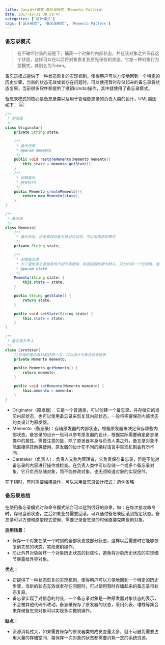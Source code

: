 ```yaml
---
title: Java设计模式-备忘录模式（Memento Pattern）
date: 2017-10-31 08:59:47
categories: ['设计模式']
tags: ['设计模式', '备忘录模式', 'Memento Pattern']
---
```


### 备忘录模式
> 在不破坏封装的前提下，捕获一个对象的内部状态，并在该对象之外保存这个状态，这样可以在以后将对象恢复到原先保存的状态。它是一种对象行为型模式，其别名为Token。

备忘录模式提供了一种状态恢复的实现机制，使得用户可以方便地回到一个特定的历史步骤，当新的状态无效或者存在问题时，可以使用暂时存储起来的备忘录将状态复原，当前很多软件都提供了撤销(Undo)操作，其中就使用了备忘录模式。

备忘录模式的核心是备忘录类以及用于管理备忘录的负责人类的设计，UML类图如下：
![](http://otxnth5wx.bkt.clouddn.com/20171102屏幕快照2017-10-31上午9.22.13.png)
```java
/**
 * 原发器
 */
class Originator{
    private String state;

    /**
     * 备份还原
     * @param memento
     */
    public void restoreMemento(Memento memento){
        this.state = memento.getState();
    }
    /**
     * 创建备份
     * @return
     */
    public Memento createMemento(){
        return new Memento(state);
    }
}

/**
 * 备忘录
 */
class Memento{
    /**
     * 备份状态，这里是保存备忘录对应状态，可以采用原型模式
     */
    private String state;

    /**
     * 创建备忘录
     * 为了避免备忘录被其他不相干类使用，构造函数权限为默认，只允许同一个包调用，或者设置类为默认权限
     * @param state
     */
    Memento(String state) {
        this.state = state;
    }

    public String getState() {
        return state;
    }

    public void setState(String state) {
        this.state = state;
    }
}

/**
 * 备忘录负责人
 */
class Caretaker{
    //存储的备忘录只能还原一次，可以设计为集合或者链表
    private Memento memento;

    public Memento getMemento() {
        return memento;
    }

    public void setMemento(Memento memento) {
        this.memento = memento;
    }
}
```
* Originator（原发器）：它是一个普通类，可以创建一个备忘录，并存储它的当前内部状态，也可以使用备忘录来恢复其内部状态，一般将需要保存内部状态的类设计为原发器。
* Memento（备忘录)：存储原发器的内部状态，根据原发器来决定保存哪些内部状态。备忘录的设计一般可以参考原发器的设计，根据实际需要确定备忘录类中的属性。需要注意的是，除了原发器本身与负责人类之外，备忘录对象不能直接供其他类使用，原发器的设计在不同的编程语言中实现机制会有所不同。
* Caretaker（负责人）：负责人又称为管理者，它负责保存备忘录，但是不能对备忘录的内容进行操作或检查。在负责人类中可以存储一个或多个备忘录对象，它只负责存储对象，而不能修改对象，也无须知道对象的实现细节。

在下棋时，有时需要悔棋操作，可以采用备忘录设计模式：范例省略

### 备忘录总结
在使用备忘录模式时和命令模式结合可以达到很好的效果，如：在每次接收命令时，存储当前状态，之后如果业务需要回滚，可以通过备忘录回滚到指定状态。备忘录可以方便和原型模式使用，需要记录备忘录的时候直接克隆当前对象。

**适用场景：**
* 保存一个对象在某一个时刻的全部状态或部分状态，这样以后需要时它能够恢复到先前的状态，实现撤销操作。
* 防止外界对象破坏一个对象历史状态的封装性，避免将对象历史状态的实现细节暴露给外界对象。

**优点：**
* 它提供了一种状态恢复的实现机制，使得用户可以方便地回到一个特定的历史步骤，当新的状态无效或者存在问题时，可以使用暂时存储起来的备忘录将状态复原。
* 备忘录实现了对信息的封装，一个备忘录对象是一种原发器对象状态的表示，不会被其他代码所改动。备忘录保存了原发器的状态，采用列表、堆栈等集合来存储备忘录对象可以实现多次撤销操作。

**缺点：**
* 资源消耗过大，如果需要保存的原发器类的成员变量太多，就不可避免需要占用大量的存储空间，每保存一次对象的状态都需要消耗一定的系统资源。
